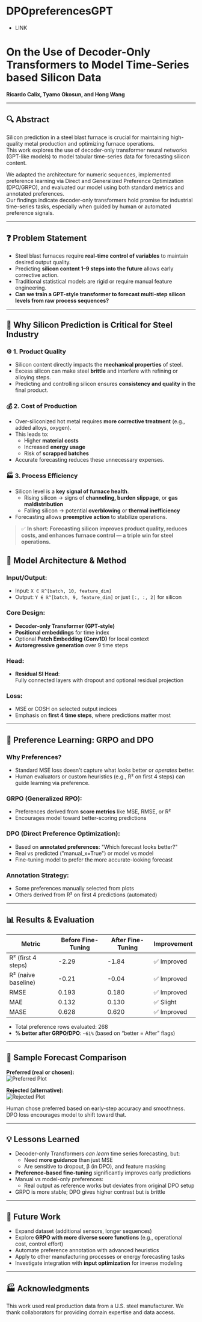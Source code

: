 # DPOpreferencesGPT

* LINK

# On the Use of Decoder-Only Transformers to Model Time-Series based Silicon Data  
**Ricardo Calix, Tyamo Okosun, and Hong Wang**

---

## 🔍 Abstract  
Silicon prediction in a steel blast furnace is crucial for maintaining high-quality metal production and optimizing furnace operations.  
This work explores the use of decoder-only transformer neural networks (GPT-like models) to model tabular time-series data for forecasting silicon content.  

We adapted the architecture for numeric sequences, implemented preference learning via Direct and Generalized Preference Optimization (DPO/GRPO), and evaluated our model using both standard metrics and annotated preferences.  
Our findings indicate decoder-only transformers hold promise for industrial time-series tasks, especially when guided by human or automated preference signals.

---

## ❓ Problem Statement  
- Steel blast furnaces require **real-time control of variables** to maintain desired output quality.
- Predicting **silicon content 1–9 steps into the future** allows early corrective action.
- Traditional statistical models are rigid or require manual feature engineering.
- **Can we train a GPT-style transformer to forecast multi-step silicon levels from raw process sequences?**

---

## 🧠 Why Silicon Prediction is Critical for Steel Industry

### ⚙️ 1. Product Quality
- Silicon content directly impacts the **mechanical properties** of steel.
- Excess silicon can make steel **brittle** and interfere with refining or alloying steps.
- Predicting and controlling silicon ensures **consistency and quality** in the final product.

### 💰 2. Cost of Production
- Over-siliconized hot metal requires **more corrective treatment** (e.g., added alloys, oxygen).
- This leads to:
  - Higher **material costs**
  - Increased **energy usage**
  - Risk of **scrapped batches**
- Accurate forecasting reduces these unnecessary expenses.

### 🏭 3. Process Efficiency
- Silicon level is a **key signal of furnace health**.
  - Rising silicon → signs of **channeling, burden slippage**, or **gas maldistribution**
  - Falling silicon → potential **overblowing** or **thermal inefficiency**
- Forecasting allows **preemptive action** to stabilize operations.

> ✅ **In short: Forecasting silicon improves product quality, reduces costs, and enhances furnace control — a triple win for steel operations.**


## 🧠 Model Architecture & Method  

### Input/Output:
- Input: `X ∈ ℝ^[batch, 10, feature_dim]`  
- Output: `Y ∈ ℝ^[batch, 9, feature_dim]` or just `[:, :, 2]` for silicon

### Core Design:
- **Decoder-only Transformer (GPT-style)**
- **Positional embeddings** for time index
- Optional **Patch Embedding (Conv1D)** for local context  
- **Autoregressive generation** over 9 time steps

### Head:
- **Residual SI Head**:  
  Fully connected layers with dropout and optional residual projection

### Loss:
- MSE or COSH on selected output indices
- Emphasis on **first 4 time steps**, where predictions matter most

---

## 🎯 Preference Learning: GRPO and DPO  

### Why Preferences?
- Standard MSE loss doesn't capture what *looks* better or *operates* better.
- Human evaluators or custom heuristics (e.g., R² on first 4 steps) can guide learning via preference.

### GRPO (Generalized RPO):
- Preferences derived from **score metrics** like MSE, RMSE, or R²
- Encourages model toward better-scoring predictions

### DPO (Direct Preference Optimization):
- Based on **annotated preferences**: "Which forecast looks better?"
- Real vs predicted ("manual_x=True") or model vs model
- Fine-tuning model to prefer the more accurate-looking forecast

### Annotation Strategy:
- Some preferences manually selected from plots
- Others derived from R² on first 4 predictions (automated)

---

## 📊 Results & Evaluation  

| Metric                | Before Fine-Tuning | After Fine-Tuning | Improvement |
|----------------------|--------------------|-------------------|-------------|
| R² (first 4 steps)   | -2.29              | -1.84             | ✅ Improved |
| R² (naive baseline)  | -0.21              | -0.04             | ✅ Improved |
| RMSE                 | 0.193              | 0.180             | ✅ Improved |
| MAE                  | 0.132              | 0.130             | ✅ Slight   |
| MASE                 | 0.628              | 0.620             | ✅ Improved |

- Total preference rows evaluated: 268  
- **% better after GRPO/DPO**: `~61%` (based on “better = After” flags)

---

## 🧪 Sample Forecast Comparison

**Preferred (real or chosen):**  
![Preferred Plot](preferred.png)

**Rejected (alternative):**  
![Rejected Plot](rejected.png)

Human chose preferred based on early-step accuracy and smoothness. DPO loss encourages model to shift toward that.

---

## 💡 Lessons Learned

- Decoder-only Transformers *can learn* time series forecasting, but:
  - Need **more guidance** than just MSE
  - Are sensitive to dropout, β (in DPO), and feature masking
- **Preference-based fine-tuning** significantly improves early predictions
- Manual vs model-only preferences:
  - Real output as reference works but deviates from original DPO setup
- GRPO is more stable; DPO gives higher contrast but is brittle

---

## 🔮 Future Work

- Expand dataset (additional sensors, longer sequences)
- Explore **GRPO with more diverse score functions** (e.g., operational cost, control effort)
- Automate preference annotation with advanced heuristics
- Apply to other manufacturing processes or energy forecasting tasks
- Investigate integration with **input optimization** for inverse modeling

---

## 🏭 Acknowledgments

This work used real production data from a U.S. steel manufacturer. We thank collaborators for providing domain expertise and data access.




